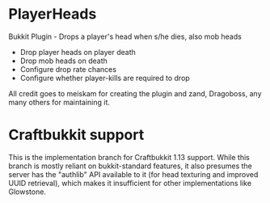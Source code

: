 # PlayerHeads
Bukkit Plugin - Drops a player's head when s/he dies, also mob heads
* Drop player heads on player death
* Drop mob heads on death
* Configure drop rate chances
* Configure whether player-kills are required to drop

All credit goes to meiskam for creating the plugin and zand, Dragoboss, any many others for maintaining it.

# Craftbukkit support
This is the implementation branch for Craftbukkit 1.13 support.  While this branch is mostly reliant on bukkit-standard features, it also presumes the server has the "authlib" API available to it (for head texturing and improved UUID retrieval), which makes it insufficient for other implementations like Glowstone.



